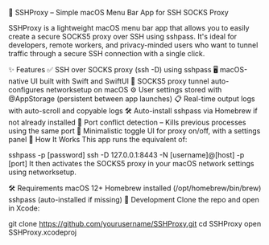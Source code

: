 
🧭 SSHProxy – Simple macOS Menu Bar App for SSH SOCKS Proxy

SSHProxy is a lightweight macOS menu bar app that allows you to easily create a secure SOCKS5 proxy over SSH using sshpass. It's ideal for developers, remote workers, and privacy-minded users who want to tunnel traffic through a secure SSH connection with a single click.

✨ Features
✅ SSH over SOCKS proxy (ssh -D) using sshpass
🖥️ macOS-native UI built with Swift and SwiftUI
🧦 SOCKS5 proxy tunnel auto-configures networksetup on macOS
⚙️ User settings stored with @AppStorage (persistent between app launches)
📋 Real-time output logs with auto-scroll and copyable logs
🛠️ Auto-install sshpass via Homebrew if not already installed
🚫 Port conflict detection – Kills previous processes using the same port
🔐 Minimalistic toggle UI for proxy on/off, with a settings panel
🚀 How It Works
This app runs the equivalent of:

sshpass -p [password] ssh -D 127.0.0.1:8443 -N [username]@[host] -p [port]
It then activates the SOCKS5 proxy in your macOS network settings using networksetup.

🛠 Requirements
macOS 12+
Homebrew installed (/opt/homebrew/bin/brew)
sshpass (auto-installed if missing)
🧪 Development
Clone the repo and open in Xcode:

git clone https://github.com/yourusername/SSHProxy.git
cd SSHProxy
open SSHProxy.xcodeproj
